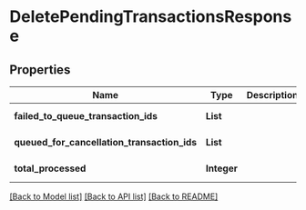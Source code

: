 # DeletePendingTransactionsResponse
## Properties

| Name | Type | Description | Notes |
|------------ | ------------- | ------------- | -------------|
| **failed\_to\_queue\_transaction\_ids** | **List** |  | [default to null] |
| **queued\_for\_cancellation\_transaction\_ids** | **List** |  | [default to null] |
| **total\_processed** | **Integer** |  | [default to null] |

[[Back to Model list]](../README.md#documentation-for-models) [[Back to API list]](../README.md#documentation-for-api-endpoints) [[Back to README]](../README.md)

